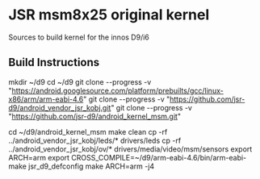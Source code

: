JSR msm8x25 original kernel
===========================

Sources to build kernel for the innos D9/i6

Build Instructions
-----------------------------------------------------------------------------

  mkdir ~/d9
  cd ~/d9
  git clone --progress -v "https://android.googlesource.com/platform/prebuilts/gcc/linux-x86/arm/arm-eabi-4.6"
  git clone --progress -v "https://github.com/jsr-d9/android_vendor_jsr_kobj.git"
  git clone --progress -v "https://github.com/jsr-d9/android_kernel_msm.git"

  cd ~/d9/android_kernel_msm
  make clean
  cp -rf ../android_vendor_jsr_kobj/leds/* drivers/leds
  cp -rf ../android_vendor_jsr_kobj/ov/* drivers/media/video/msm/sensors
  export ARCH=arm
  export CROSS_COMPILE=~/d9/arm-eabi-4.6/bin/arm-eabi-
  make jsr_d9_defconfig
  make ARCH=arm -j4
